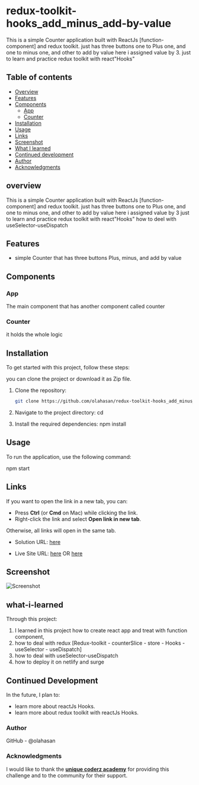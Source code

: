 # redux-toolkit-hooks_add_minus_add-by-value

This is a simple Counter application built with ReactJs [function-component] and redux toolkit. just has three buttons one to Plus one, and one to minus one, and other to add by value here i assigned value by 3. just to learn and practice redux toolkit with react"Hooks"

## Table of contents

- [Overview](#overview)
- [Features](#Features)
- [Components](#Components)
  - [App](#App)
  - [Counter](#Counter)
- [Installation](#Installation)
- [Usage](#Usage)
- [Links](#Links)
- [Screenshot](#Screenshot)
- [What I learned](#what-i-learned)
- [Continued development](#continued-development)
- [Author](#author)
- [Acknowledgments](#Acknowledgments)


## overview
This is a simple Counter application built with ReactJs [function-component] and redux toolkit. 
just has three buttons one to Plus one, and one to minus one, and other to add by value here i assigned value by 3
just to learn and practice redux toolkit with react"Hooks"
how to deel with useSelector-useDispatch


## Features
- simple Counter that has three buttons Plus, minus, and add by value

## Components

### App

The main component that has another component called counter 

### Counter
it holds the whole logic


## Installation
To get started with this project, follow these steps:

you can clone the project or download it as Zip file.
1. Clone the repository:
   ```bash
   git clone https://github.com/olahasan/redux-toolkit-hooks_add_minus_add-by-value

2. Navigate to the project directory:
   cd <project-directory>

3. Install the required dependencies:
   npm install   


## Usage
To run the application, use the following command:

npm start


## Links

If you want to open the link in a new tab, you can:

- Press **Ctrl** (or **Cmd** on Mac) while clicking the link.
- Right-click the link and select **Open link in new tab**.

Otherwise, all links will open in the same tab.


- Solution URL: [here](https://github.com/olahasan/redux-toolkit-hooks_add_minus_add-by-value)

- Live Site URL: [here](https://redux-toolkit-hooks-add-by-value.netlify.app/)
  OR [here](https://counter-redux-toolkit-hooks-add-minus-add-by-value.surge.sh/)

 ## Screenshot
 
![Screenshot](./public/counter.png)


## what-i-learned
Through this project:
1. I learned in this project how to create react app and treat with function component,
2. how to deal with redux [Redux-toolkit - counterSlice - store - Hooks - useSelector - useDispatch]
3. how to deal with useSelector-useDispatch
4. how to deploy it on netlify and surge

## Continued Development
In the future, I plan to:
- learn more about reactJs Hooks.
- learn more about redux toolkit with reactJs Hooks.

### Author

GitHub - @olahasan

### Acknowledgments

I would like to thank the **[unique coderz academy](https://www.youtube.com/@UniqueCoderzAcademy)** for providing this challenge and to the community for their support.

